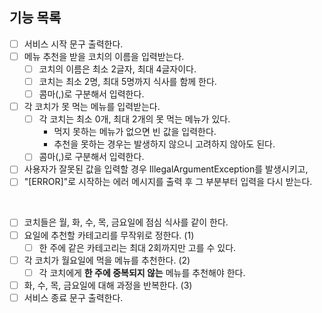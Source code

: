 ## 기능 목록 

- [ ] 서비스 시작 문구 출력한다.
- [ ] 메뉴 추천을 받을 코치의 이름을 입력받는다.
  - [ ] 코치의 이름은 최소 2글자, 최대 4글자이다.
  - [ ] 코치는 최소 2명, 최대 5명까지 식사를 함께 한다.
  - [ ] 콤마(,)로 구분해서 입력한다.
- [ ] 각 코치가 못 먹는 메뉴를 입력받는다.
  - [ ] 각 코치는 최소 0개, 최대 2개의 못 먹는 메뉴가 있다. 
    - 먹지 못하는 메뉴가 없으면 빈 값을 입력한다.
    - 추천을 못하는 경우는 발생하지 않으니 고려하지 않아도 된다.
  - [ ] 콤마(,)로 구분해서 입력한다.
- [ ] 사용자가 잘못된 값을 입력할 경우 IllegalArgumentException를 발생시키고,
- [ ] "[ERROR]"로 시작하는 에러 메시지를 출력 후 그 부분부터 입력을 다시 받는다.

<br>

- [ ] 코치들은 월, 화, 수, 목, 금요일에 점심 식사를 같이 한다.
- [ ] 요일에 추천할 카테고리를 무작위로 정한다. (1)
  - [ ] 한 주에 같은 카테고리는 최대 2회까지만 고를 수 있다.
- [ ] 각 코치가 월요일에 먹을 메뉴를 추천한다. (2)
  - [ ] 각 코치에게 **한 주에 중복되지 않는** 메뉴를 추천해야 한다.
- [ ] 화, 수, 목, 금요일에 대해 과정을 반복한다. (3)
- [ ] 서비스 종료 문구 출력한다. 